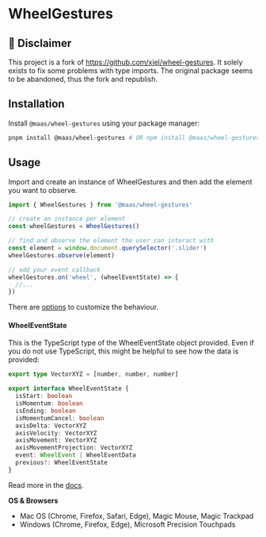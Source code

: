 # WheelGestures

## 🚧 Disclaimer

This project is a fork of https://github.com/xiel/wheel-gestures. It solely exists to fix some problems with type imports. The original package seems to be abandoned, thus the fork and republish.

## Installation

Install `@maas/wheel-gestures` using your package manager:

```sh
pnpm install @maas/wheel-gestures # OR npm install @maas/wheel-gestures
```

## Usage

Import and create an instance of WheelGestures and then add the element you want to observe.

```TypeScript
import { WheelGestures } from '@maas/wheel-gestures'

// create an instance per element
const wheelGestures = WheelGestures()

// find and observe the element the user can interact with
const element = window.document.querySelector('.slider')
wheelGestures.observe(element)

// add your event callback
wheelGestures.on('wheel', (wheelEventState) => {
  //...
})
```

There are [options](https://wheel-gestures.xiel.dev/docs/options/) to customize the behaviour.

#### WheelEventState

This is the TypeScript type of the WheelEventState object provided. Even if you do not use TypeScript, this might be helpful to see how the data is provided:

```TypeScript
export type VectorXYZ = [number, number, number]

export interface WheelEventState {
  isStart: boolean
  isMomentum: boolean
  isEnding: boolean
  isMomentumCancel: boolean
  axisDelta: VectorXYZ
  axisVelocity: VectorXYZ
  axisMovement: VectorXYZ
  axisMovementProjection: VectorXYZ
  event: WheelEvent | WheelEventData
  previous?: WheelEventState
}
```

Read more in the [docs](https://wheel-gestures.xiel.dev).

**OS & Browsers**

- Mac OS (Chrome, Firefox, Safari, Edge), Magic Mouse, Magic Trackpad
- Windows (Chrome, Firefox, Edge), Microsoft Precision Touchpads
